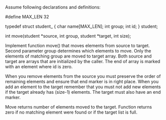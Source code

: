 

Assume following declarations and definitions:

#define MAX_LEN 32

typedef struct student_ {
    char name[MAX_LEN];
    int group;
    int id;
} student;

int move(student *source, int group, student *target, int size);


Implement function move() that moves elements from source to target. Second parameter group determines which elements to move. Only the elements of matching group are moved to target array. Both source and target are arrays that are initialized by the caller. The end of array is marked with an element where id is zero.

When you remove elements from the source you must preserve the order of remaining elements and ensure that end marker is in right place. When you add an element to the target remember that you must not add new elements if the target already has (size-1) elements. The target must also have an end marker.

Move returns number of elements moved to the target. Function returns zero if no matching element were found or if the target list is full.
